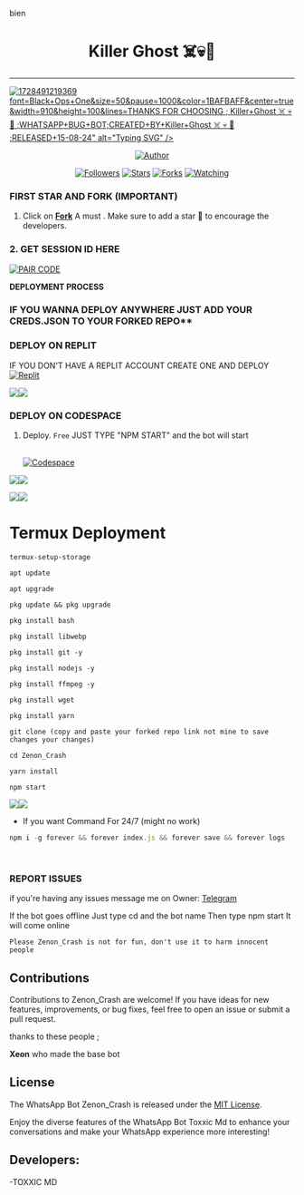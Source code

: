 bien<h1 align="center"> Killer Ghost ☠️💀🚬</h1>
<p align="center">  
  
***
  
<a href="https://ibb.co/BwSrmYk"><img src="https://i.ibb.co/hCtZkT0/1728491219369.jpg" alt="1728491219369" border="0">font=Black+Ops+One&size=50&pause=1000&color=1BAFBAFF&center=true&width=910&height=100&lines=THANKS FOR CHOOSING ; Killer+Ghost ☠️ 💀 🚬 ;WHATSAPP+BUG+BOT;CREATED+BY+Killer+Ghost ☠️ 💀 🚬 ;RELEASED+15-08-24" alt="Typing SVG" /></a>
  </p>
<p align="center">
<p align="center">
<a href="https://github.com/Toxic1239/Killer_ghost☠️💀🚬"><img title="Author" src="https://img.shields.io/badge/ZenonCrash?style=for-the-badge&logo=github"></a>
<p align="center">
<a href="https://github.com/Toxic1239/followers"><img title="Followers" src="https://img.shields.io/github/followers/Toxic1239?color=blue&style=flat-square"></a>
<a href="https://github.com/Toxic1239/Zenon_Crash/stargazers/"><img title="Stars" src="https://img.shields.io/github/stars/Toxic1239/Zenon_Crash-Star?color=red&style=flat-square"></a>
<a href="https://github.com/Toxic1239/Zenon_Crash/network/members"><img title="Forks" src="https://img.shields.io/github/forks/Toxic1239/Zenon_Crash?color=green&style=flat-square"></a>
<a href="https://github.com/Toxic1239/Zenon_Crash/watchers"><img title="Watching" src="https://img.shields.io/github/watchers/Toxic1239/Zenon_Crash?label=Watchers&color=yellow&style=flat-square"></a>

### FIRST STAR AND FORK (IMPORTANT) 

1. Click on **[Fork](https://github.com/Toxic1239/Zenon_Crash/fork)** A must . Make sure to add a star 🌟 to encourage the developers.
### 2. GET SESSION ID HERE 

<a href='https://replit.com/@obidikechikadib/Toxic-Creds#main.sh' target="_blank"><img alt='PAIR CODE' src='https://img.shields.io/badge/Click here to get your Creds file-blue?style=for-the-badge&logo=opencv&logoColor=white'/></a> 

**DEPLOYMENT PROCESS**
### IF YOU WANNA DEPLOY ANYWHERE JUST ADD YOUR CREDS.JSON TO YOUR FORKED REPO**

### DEPLOY ON REPLIT
IF YOU DON'T HAVE A REPLIT ACCOUNT CREATE ONE AND DEPLOY 
    <br>
    <a href='https://replit.com/github/Toxic1239/Zenon_Crash' target="_blank"><img alt='Replit' src='https://img.shields.io/badge/-Deploy-red?style=for-the-badge&logo=replit&logoColor=white'/></a>

<a><img src='https://i.imgur.com/LyHic3i.gif'/></a><a><img src='https://i.imgur.com/LyHic3i.gif'/></a>
### DEPLOY ON CODESPACE 
1. Deploy. `Free`
JUST TYPE "NPM START" and the bot will start
 
    <br>
    <a href='https://github.com/codespaces' target="_blank"><img alt='Codespace' src='https://img.shields.io/badge/-Deploy-green?style=for-the-badge&logo=codespace&logoColor=white'/></a>
<a><img src='https://i.imgur.com/LyHic3i.gif'/></a><a><img src='https://i.imgur.com/LyHic3i.gif'/></a>    

<a><img src='https://i.imgur.com/LyHic3i.gif'/></a><a><img src='https://i.imgur.com/LyHic3i.gif'/></a>
# Termux Deployment
```
termux-setup-storage
```
```
apt update
```
```
apt upgrade
```
```
pkg update && pkg upgrade
```
```
pkg install bash
```
```
pkg install libwebp
```
```
pkg install git -y
```
```
pkg install nodejs -y
```
```
pkg install ffmpeg -y 
```
```
pkg install wget
```
```
pkg install yarn
```
```
git clone (copy and paste your forked repo link not mine to save changes your changes) 
```
```
cd Zenon_Crash
```
```
yarn install
```
```
npm start
```
<a><img src='https://i.imgur.com/LyHic3i.gif'/></a><a><img src='https://i.imgur.com/LyHic3i.gif'/></a>
- If you want Command For 24/7 (might no work) 
```js
npm i -g forever && forever index.js && forever save && forever logs
```
<br>

### REPORT ISSUES

if you're having any issues message me on
Owner: [Telegram](https://t.me/Toxxicn_bot) 

If the bot goes offline 
Just type cd and the bot name 
Then type npm start
It will come online

`Please Zenon_Crash is not for fun, don't use it to harm innocent people`


## Contributions

Contributions to Zenon_Crash are welcome! If you have ideas for new features, improvements, or bug fixes, feel free to open an issue or submit a pull request. <br>

   thanks to these people ;

   **Xeon** who made the base bot <br>


## License

The WhatsApp Bot Zenon_Crash is released under the [MIT License](https://opensource.org/licenses/MIT).

Enjoy the diverse features of the WhatsApp Bot Toxxic Md to enhance your conversations and make your WhatsApp experience more interesting!

## Developers:

-TOXXIC MD
